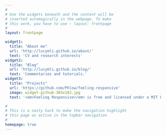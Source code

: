 ```yaml
---
#
# Use the widgets beneath and the content will be
# inserted automagically in the webpage. To make
# this work, you have to use › layout: frontpage
#
layout: frontpage

widget1:
  title: "About me"
  url: 'http://lucymli.github.io/about/'
  text: 'CV and research interests'
widget2:
  title: "Blog"
  url: 'http://lucymli.github.io/blog/'
  text: 'Commentaries and tutorials.'
widget3:
  title: "Projects"
  url: 'https://github.com/Phlow/feeling-responsive'
  image: widget-github-303x182.jpg
  text: '<em>Feeling Responsive</em> is free and licensed under a MIT License. Make it your own and start building. Grab the <a href="https://github.com/Phlow/feeling-responsive/tree/bare-bones-version">Bare-Bones-Version</a> for a fresh start or learn how to use it with the <a href="https://github.com/Phlow/feeling-responsive/tree/gh-pages">education-version</a> with sample posts and images. Then tell me via Twitter <a href="http://twitter.com/phlow">@phlow</a>.'

#
# This is a nasty hack to make the navigation highlight
# this page as active in the topbar navigation
#
homepage: true
---
```


